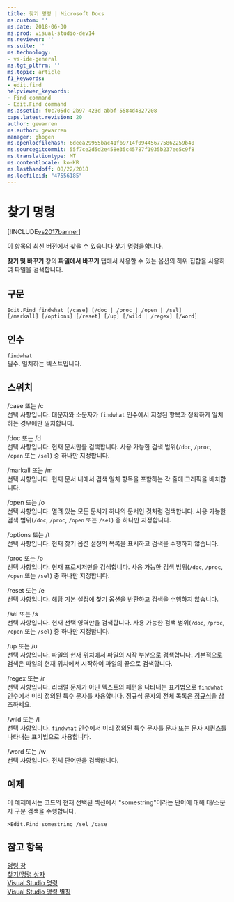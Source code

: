 ```yaml
---
title: 찾기 명령 | Microsoft Docs
ms.custom: ''
ms.date: 2018-06-30
ms.prod: visual-studio-dev14
ms.reviewer: ''
ms.suite: ''
ms.technology:
- vs-ide-general
ms.tgt_pltfrm: ''
ms.topic: article
f1_keywords:
- edit.find
helpviewer_keywords:
- Find command
- Edit.Find command
ms.assetid: f0c705dc-2b97-423d-abbf-5584d4827208
caps.latest.revision: 20
author: gewarren
ms.author: gewarren
manager: ghogen
ms.openlocfilehash: 6deea29955bac41fb9714f094456775862259b40
ms.sourcegitcommit: 55f7ce2d5d2e458e35c45787f1935b237ee5c9f8
ms.translationtype: MT
ms.contentlocale: ko-KR
ms.lasthandoff: 08/22/2018
ms.locfileid: "47556185"
---
```

# <a name="find-command"></a>찾기 명령
[!INCLUDE[vs2017banner](../../includes/vs2017banner.md)]

이 항목의 최신 버전에서 찾을 수 있습니다 [찾기 명령을](https://docs.microsoft.com/visualstudio/ide/reference/find-command)합니다.  
  
  
**찾기 및 바꾸기** 창의 **파일에서 바꾸기** 탭에서 사용할 수 있는 옵션의 하위 집합을 사용하여 파일을 검색합니다.  
  
## <a name="syntax"></a>구문  
  
```  
Edit.Find findwhat [/case] [/doc | /proc | /open | /sel]   
[/markall] [/options] [/reset] [/up] [/wild | /regex] [/word]  
```  
  
## <a name="arguments"></a>인수  
 `findwhat`  
 필수. 일치하는 텍스트입니다.  
  
## <a name="switches"></a>스위치  
 /case 또는 /c  
 선택 사항입니다. 대문자와 소문자가 `findwhat` 인수에서 지정된 항목과 정확하게 일치하는 경우에만 일치합니다.  
  
 /doc 또는 /d  
 선택 사항입니다. 현재 문서만을 검색합니다. 사용 가능한 검색 범위(`/doc`, `/proc`, `/open` 또는 `/sel`) 중 하나만 지정합니다.  
  
 /markall 또는 /m  
 선택 사항입니다. 현재 문서 내에서 검색 일치 항목을 포함하는 각 줄에 그래픽을 배치합니다.  
  
 /open 또는 /o  
 선택 사항입니다. 열려 있는 모든 문서가 하나의 문서인 것처럼 검색합니다. 사용 가능한 검색 범위(`/doc`, `/proc`, `/open` 또는 `/sel`) 중 하나만 지정합니다.  
  
 /options 또는 /t  
 선택 사항입니다. 현재 찾기 옵션 설정의 목록을 표시하고 검색을 수행하지 않습니다.  
  
 /proc 또는 /p  
 선택 사항입니다. 현재 프로시저만을 검색합니다. 사용 가능한 검색 범위(`/doc`, `/proc`, `/open` 또는 `/sel`) 중 하나만 지정합니다.  
  
 /reset 또는 /e  
 선택 사항입니다. 해당 기본 설정에 찾기 옵션을 반환하고 검색을 수행하지 않습니다.  
  
 /sel 또는 /s  
 선택 사항입니다. 현재 선택 영역만을 검색합니다. 사용 가능한 검색 범위(`/doc`, `/proc`, `/open` 또는 `/sel`) 중 하나만 지정합니다.  
  
 /up 또는 /u  
 선택 사항입니다. 파일의 현재 위치에서 파일의 시작 부분으로 검색합니다. 기본적으로 검색은 파일의 현재 위치에서 시작하여 파일의 끝으로 검색합니다.  
  
 /regex 또는 /r  
 선택 사항입니다. 리터럴 문자가 아닌 텍스트의 패턴을 나타내는 표기법으로 `findwhat` 인수에서 미리 정의된 특수 문자를 사용합니다. 정규식 문자의 전체 목록은 [정규식](../../ide/using-regular-expressions-in-visual-studio.md)을 참조하세요.  
  
 /wild 또는 /l  
 선택 사항입니다. `findwhat` 인수에서 미리 정의된 특수 문자를 문자 또는 문자 시퀀스를 나타내는 표기법으로 사용합니다.  
  
 /word 또는 /w  
 선택 사항입니다. 전체 단어만을 검색합니다.  
  
## <a name="example"></a>예제  
 이 예제에서는 코드의 현재 선택된 섹션에서 "somestring"이라는 단어에 대해 대/소문자 구분 검색을 수행합니다.  
  
```  
>Edit.Find somestring /sel /case  
```  
  
## <a name="see-also"></a>참고 항목  
 [명령 창](../../ide/reference/command-window.md)   
 [찾기/명령 상자](../../ide/find-command-box.md)   
 [Visual Studio 명령](../../ide/reference/visual-studio-commands.md)   
 [Visual Studio 명령 별칭](../../ide/reference/visual-studio-command-aliases.md)



